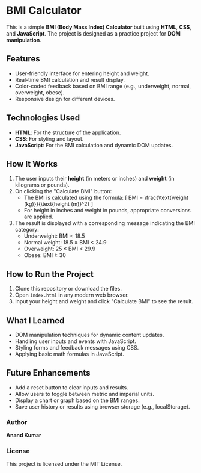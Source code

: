# BMI Calculator

This is a simple **BMI (Body Mass Index) Calculator** built using **HTML**, **CSS**, and **JavaScript**. The project is designed as a practice project for **DOM manipulation**.

## Features
- User-friendly interface for entering height and weight.
- Real-time BMI calculation and result display.
- Color-coded feedback based on BMI range (e.g., underweight, normal, overweight, obese).
- Responsive design for different devices.

## Technologies Used
- **HTML**: For the structure of the application.
- **CSS**: For styling and layout.
- **JavaScript**: For the BMI calculation and dynamic DOM updates.

## How It Works
1. The user inputs their **height** (in meters or inches) and **weight** (in kilograms or pounds).
2. On clicking the "Calculate BMI" button:
   - The BMI is calculated using the formula:
     \[
     BMI = \frac{\text{weight (kg)}}{\text{height (m)}^2}
     \]
   - For height in inches and weight in pounds, appropriate conversions are applied.
3. The result is displayed with a corresponding message indicating the BMI category:
   - Underweight: BMI < 18.5
   - Normal weight: 18.5 ≤ BMI < 24.9
   - Overweight: 25 ≤ BMI < 29.9
   - Obese: BMI ≥ 30

## How to Run the Project
1. Clone this repository or download the files.
2. Open `index.html` in any modern web browser.
3. Input your height and weight and click "Calculate BMI" to see the result.

## What I Learned
- DOM manipulation techniques for dynamic content updates.
- Handling user inputs and events with JavaScript.
- Styling forms and feedback messages using CSS.
- Applying basic math formulas in JavaScript.

## Future Enhancements
- Add a reset button to clear inputs and results.
- Allow users to toggle between metric and imperial units.
- Display a chart or graph based on the BMI ranges.
- Save user history or results using browser storage (e.g., localStorage).

### Author
**Anand Kumar**

### License
This project is licensed under the MIT License.
